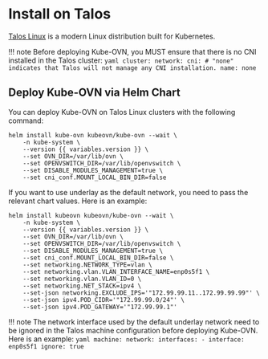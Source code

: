 # Install on Talos

[Talos Linux](https://github.com/siderolabs/talos) is a modern Linux distribution built for Kubernetes.

!!! note
    Before deploying Kube-OVN, you MUST ensure that there is no CNI installed in the Talos cluster:
    ```yaml
    cluster:
      network:
        cni:
          # "none" indicates that Talos will not manage any CNI installation.
          name: none
    ```

## Deploy Kube-OVN via Helm Chart

You can deploy Kube-OVN on Talos Linux clusters with the following command:

```shell
helm install kube-ovn kubeovn/kube-ovn --wait \
    -n kube-system \
    --version {{ variables.version }} \
    --set OVN_DIR=/var/lib/ovn \
    --set OPENVSWITCH_DIR=/var/lib/openvswitch \
    --set DISABLE_MODULES_MANAGEMENT=true \
    --set cni_conf.MOUNT_LOCAL_BIN_DIR=false
```

If you want to use underlay as the default network, you need to pass the relevant chart values. Here is an example:

```shell
helm install kubeovn kubeovn/kube-ovn --wait \
    -n kube-system \
    --version {{ variables.version }} \
    --set OVN_DIR=/var/lib/ovn \
    --set OPENVSWITCH_DIR=/var/lib/openvswitch \
    --set DISABLE_MODULES_MANAGEMENT=true \
    --set cni_conf.MOUNT_LOCAL_BIN_DIR=false \
    --set networking.NETWORK_TYPE=vlan \
    --set networking.vlan.VLAN_INTERFACE_NAME=enp0s5f1 \
    --set networking.vlan.VLAN_ID=0 \
    --set networking.NET_STACK=ipv4 \
    --set-json networking.EXCLUDE_IPS='"172.99.99.11..172.99.99.99"' \
    --set-json ipv4.POD_CIDR='"172.99.99.0/24"' \
    --set-json ipv4.POD_GATEWAY='"172.99.99.1"'
```

!!! note
    The network interface used by the default underlay network need to be ignored in the Talos machine configuration before deploying Kube-OVN. Here is an example:
    ```yaml
    machine:
      network:
        interfaces:
          - interface: enp0s5f1
            ignore: true
    ```
